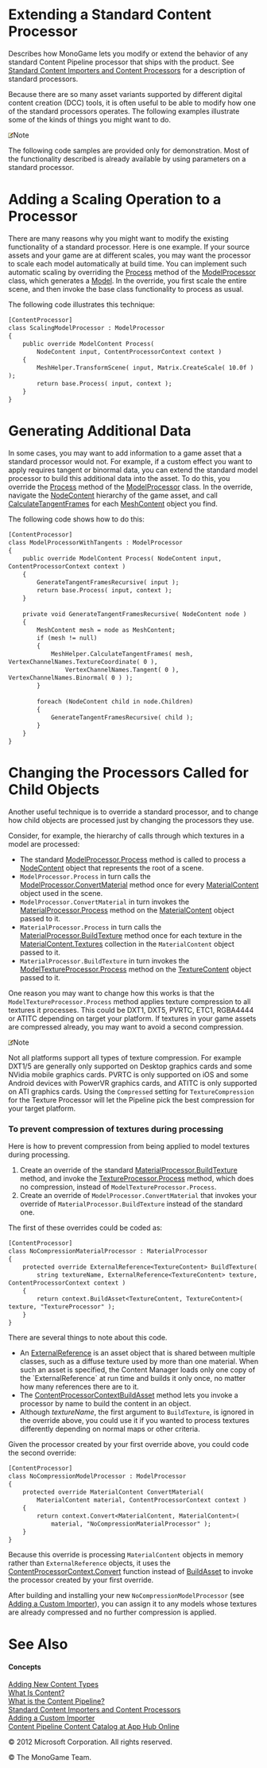 ﻿

# Extending a Standard Content Processor

Describes how MonoGame lets you modify or extend the behavior of any standard Content Pipeline processor that ships with the product. See [Standard Content Importers and Content Processors](CP_StdImpsProcs.md) for a description of standard processors.

Because there are so many asset variants supported by different digital content creation (DCC) tools, it is often useful to be able to modify how one of the standard processors operates. The following examples illustrate some of the kinds of things you might want to do.

![](note.gif)Note

The following code samples are provided only for demonstration. Most of the functionality described is already available by using parameters on a standard processor.

# Adding a Scaling Operation to a Processor

There are many reasons why you might want to modify the existing functionality of a standard processor. Here is one example. If your source assets and your game are at different scales, you may want the processor to scale each model automatically at build time. You can implement such automatic scaling by overriding the [Process](M_Microsoft_Xna_Framework_Content_Pipeline_Processors_ModelProcessor_07B0E38B_Process.md) method of the [ModelProcessor](T_Microsoft_Xna_Framework_Content_Pipeline_Processors_ModelProcessor.md) class, which generates a [Model](T_Microsoft_Xna_Framework_Graphics_Model.md). In the override, you first scale the entire scene, and then invoke the base class functionality to process as usual.

The following code illustrates this technique:

    [ContentProcessor]
    class ScalingModelProcessor : ModelProcessor
    {
        public override ModelContent Process(
            NodeContent input, ContentProcessorContext context )
        {
            MeshHelper.TransformScene( input, Matrix.CreateScale( 10.0f ) );
            return base.Process( input, context );
        }
    }
    

# Generating Additional Data

In some cases, you may want to add information to a game asset that a standard processor would not. For example, if a custom effect you want to apply requires tangent or binormal data, you can extend the standard model processor to build this additional data into the asset. To do this, you override the [Process](M_Microsoft_Xna_Framework_Content_Pipeline_Processors_ModelProcessor_07B0E38B_Process.md) method of the [ModelProcessor](T_Microsoft_Xna_Framework_Content_Pipeline_Processors_ModelProcessor.md) class. In the override, navigate the [NodeContent](T_Microsoft_Xna_Framework_Content_Pipeline_Graphics_NodeContent.md) hierarchy of the game asset, and call [CalculateTangentFrames](M_Microsoft_Xna_Framework_Content_Pipeline_Graphics_MeshHelper_CalculateTangentFrames.md) for each [MeshContent](T_Microsoft_Xna_Framework_Content_Pipeline_Graphics_MeshContent.md) object you find.

The following code shows how to do this:

    [ContentProcessor]
    class ModelProcessorWithTangents : ModelProcessor
    {
        public override ModelContent Process( NodeContent input, ContentProcessorContext context )
        {
            GenerateTangentFramesRecursive( input );
            return base.Process( input, context );
        }

        private void GenerateTangentFramesRecursive( NodeContent node )
        {
            MeshContent mesh = node as MeshContent;
            if (mesh != null)
            {
                MeshHelper.CalculateTangentFrames( mesh, VertexChannelNames.TextureCoordinate( 0 ), 
                    VertexChannelNames.Tangent( 0 ), VertexChannelNames.Binormal( 0 ) );
            }

            foreach (NodeContent child in node.Children)
            {
                GenerateTangentFramesRecursive( child );
            }
        }
    }

# Changing the Processors Called for Child Objects

Another useful technique is to override a standard processor, and to change how child objects are processed just by changing the processors they use.

Consider, for example, the hierarchy of calls through which textures in a model are processed:

*   The standard [ModelProcessor.Process](M_Microsoft_Xna_Framework_Content_Pipeline_Processors_ModelProcessor_07B0E38B_Process.md) method is called to process a [NodeContent](T_Microsoft_Xna_Framework_Content_Pipeline_Graphics_NodeContent.md) object that represents the root of a scene.
*   `ModelProcessor.Process` in turn calls the [ModelProcessor.ConvertMaterial](M_Microsoft_Xna_Framework_Content_Pipeline_Processors_ModelProcessor_ConvertMaterial.md) method once for every [MaterialContent](T_Microsoft_Xna_Framework_Content_Pipeline_Graphics_MaterialContent.md) object used in the scene.
*   `ModelProcessor.ConvertMaterial` in turn invokes the [MaterialProcessor.Process](M_Microsoft_Xna_Framework_Content_Pipeline_Processors_MaterialProcessor_E1AC412D_Process.md) method on the [MaterialContent](T_Microsoft_Xna_Framework_Content_Pipeline_Graphics_MaterialContent.md) object passed to it.
*   `MaterialProcessor.Process` in turn calls the [MaterialProcessor.BuildTexture](M_Microsoft_Xna_Framework_Content_Pipeline_Processors_MaterialProcessor_BuildTexture.md) method once for each texture in the [MaterialContent.Textures](P_Microsoft_Xna_Framework_Content_Pipeline_Graphics_MaterialContent_Textures.md) collection in the `MaterialContent` object passed to it.
*   `MaterialProcessor.BuildTexture` in turn invokes the [ModelTextureProcessor.Process](M_Microsoft_Xna_Framework_Content_Pipeline_Processors_TextureProcessor_81D8D80F_Process.md) method on the [TextureContent](T_Microsoft_Xna_Framework_Content_Pipeline_Graphics_TextureContent.md) object passed to it.

One reason you may want to change how this works is that the `ModelTextureProcessor.Process` method applies texture compression to all textures it processes. This could be DXT1, DXT5, PVRTC, ETC1, RGBA4444 or ATITC depending on target your platform. If textures in your game assets are compressed already, you may want to avoid a second compression.

![](note.gif)Note

Not all platforms support all types of texture compression. For example DXT1/5 are generally only supported on Desktop graphics cards and some NVidia mobile graphics cards. PVRTC is only supported on iOS and some Android devices with PowerVR graphics cards, and ATITC is only supported on ATI graphics cards. Using the `Compressed` setting for `TextureCompression` for the Texture Processor will let the Pipeline pick the best compression for your target platform.

### To prevent compression of textures during processing

Here is how to prevent compression from being applied to model textures during processing.

1.  Create an override of the standard [MaterialProcessor.BuildTexture](M_Microsoft_Xna_Framework_Content_Pipeline_Processors_MaterialProcessor_BuildTexture.md) method, and invoke the [TextureProcessor.Process](M_Microsoft_Xna_Framework_Content_Pipeline_Processors_TextureProcessor_81D8D80F_Process.md) method, which does no compression, instead of `ModelTextureProcessor.Process`.
2.  Create an override of `ModelProcessor.ConvertMaterial` that invokes your override of `MaterialProcessor.BuildTexture` instead of the standard one.

The first of these overrides could be coded as:

    [ContentProcessor]
    class NoCompressionMaterialProcessor : MaterialProcessor
    {
        protected override ExternalReference<TextureContent> BuildTexture( 
            string textureName, ExternalReference<TextureContent> texture, ContentProcessorContext context )
        {
            return context.BuildAsset<TextureContent, TextureContent>( texture, "TextureProcessor" );
        }
    }

There are several things to note about this code.

*   An [ExternalReference](T_Microsoft_Xna_Framework_Content_Pipeline_ExternalReference`1.md) is an asset object that is shared between multiple classes, such as a diffuse texture used by more than one material. When such an asset is specified, the Content Manager loads only one copy of the `ExternalReference` at run time and builds it only once, no matter how many references there are to it.
*   The [ContentProcessorContext](T_Microsoft_Xna_Framework_Content_Pipeline_ContentProcessorContext.md)[BuildAsset](O_M_Microsoft_Xna_Framework_Content_Pipeline_ContentProcessorContext_BuildAsset.md) method lets you invoke a processor by name to build the content in an object.
*   Although _textureName_, the first argument to `BuildTexture`, is ignored in the override above, you could use it if you wanted to process textures differently depending on normal maps or other criteria.

Given the processor created by your first override above, you could code the second override:

    [ContentProcessor]
    class NoCompressionModelProcessor : ModelProcessor
    {
        protected override MaterialContent ConvertMaterial(
            MaterialContent material, ContentProcessorContext context )
        {
            return context.Convert<MaterialContent, MaterialContent>(
                material, "NoCompressionMaterialProcessor" );
        }
    }

Because this override is processing `MaterialContent` objects in memory rather than `ExternalReference` objects, it uses the [ContentProcessorContext.Convert](M_MXFCP_ContentProcessorContext_FB6B4453_Convert``2.md) function instead of [BuildAsset](O_M_Microsoft_Xna_Framework_Content_Pipeline_ContentProcessorContext_BuildAsset.md) to invoke the processor created by your first override.

After building and installing your new `NoCompressionModelProcessor` (see [Adding a Custom Importer](CP_AddCustomProcImp.md)), you can assign it to any models whose textures are already compressed and no further compression is applied.

# See Also

#### Concepts

[Adding New Content Types](CP_Content_Advanced.md)  
[What Is Content?](CP_Overview.md)  
[What is the Content Pipeline?](CP_Architecture.md)  
[Standard Content Importers and Content Processors](CP_StdImpsProcs.md)  
[Adding a Custom Importer](CP_AddCustomProcImp.md)  
[Content Pipeline Content Catalog at App Hub Online](http://go.microsoft.com/fwlink/?LinkId=128876)  

© 2012 Microsoft Corporation. All rights reserved.

© The MonoGame Team.
